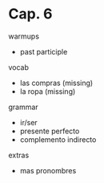 # Cap. 6

warmups
- past participle

vocab
- las compras (missing)
- la ropa (missing)

grammar
- ir/ser
- presente perfecto
- complemento indirecto

extras
- mas pronombres